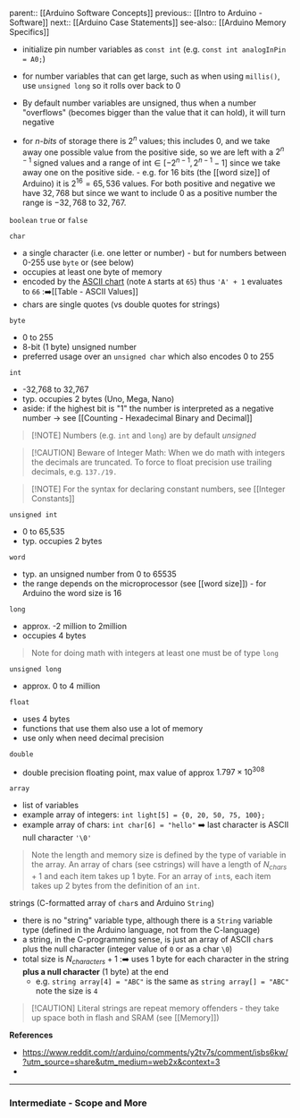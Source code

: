 parent:: [[Arduino Software Concepts]]
previous:: [[Intro to Arduino - Software]]
next:: [[Arduino Case Statements]]
see-also:: [[Arduino Memory Specifics]]

- initialize pin number variables as `const int` (e.g. `const int analogInPin = A0;`)
- for number variables that can get large, such as when using `millis()`, use `unsigned long` so it rolls over back to 0

- By default number variables are unsigned, thus when a number "overflows" (becomes bigger than the value that it can hold), it will turn negative
- for _n-bits_ of storage there is $2^n$ values; this includes 0, and we take away one possible value from the positive side, so we are left with a $2^{n-1}$ signed values and a range of $\text{int} \in [-2^{n-1}, 2^{n-1} - 1]$ since we take away one on the positive side. 
		- e.g. for 16 bits (the [[word size]] of Arduino) it is $2^{16}=65,536$ values. For both positive and negative we have $32,768$ but since we want to include 0 as a positive number the range is $-32,768$ to $32,767$.

`boolean`
	`true` or `false`

`char`
- a single character (i.e. one letter or number) - but for numbers between 0-255 use `byte` or  (see below)
- occupies at least one byte of memory
- encoded by the [ASCII chart](https://web.archive.org/web/20171028220458/https://www.arduino.cc/en/Reference/ASCIIchart) (note `A` starts at `65`) thus `'A' + 1` evaluates to `66` :➡️[[Table - ASCII Values]]
- chars are single quotes (vs double quotes for strings)

`byte`
- 0 to 255
- 8-bit (1 byte) unsigned number
- preferred usage over an `unsigned char` which also encodes 0 to 255

`int`
- -32,768 to 32,767
- typ. occupies 2 bytes (Uno, Mega, Nano)
- aside: if the highest bit is "1" the number is interpreted as a negative number -> see [[Counting - Hexadecimal Binary and Decimal]]

> [!NOTE] Numbers (e.g. `int` and `long`) are by default _unsigned_

> [!CAUTION] Beware of Integer Math: When we do math with integers the decimals are truncated.  To force to float precision use trailing decimals, e.g. `137./19.`

> [!NOTE] For the syntax for declaring constant numbers, see [[Integer Constants]]

`unsigned int`
- 0 to 65,535
- typ. occupies 2 bytes 

`word`
- typ. an unsigned number from 0 to 65535
- the range depends on the microprocessor (see [[word size]]) - for Arduino the word size is 16

`long`
- approx. -2 million to 2million
- occupies 4 bytes

> Note for doing math with integers at least one must be of type `long`

`unsigned long`
- approx. 0 to 4 million

`float`
- uses 4 bytes
- functions that use them also use a lot of memory
- use only when need decimal precision

`double`
- double precision floating point, max value of approx $1.797 \times 10^{308}$

`array`
- list of variables 
- example array of integers: `int light[5] = {0, 20, 50, 75, 100};`
- example array of chars: `int char[6] = "hello"` ➡️ last character is ASCII null character `'\0'`

> Note the length and memory size is defined by the type of variable in the array. An array of chars (see cstrings) will have a length of $N_{chars} + 1$ and each item takes up 1 byte. For an array of `int`s, each item takes up 2 bytes from the definition of an `int`. 

strings (C-formatted array of `char`s and Arduino `String`)
- there is no "string" variable type, although there is a `String` variable type (defined in the Arduino language, not from the C-language)
- a string, in the C-programming sense, is just an array of ASCII `char`s plus the null character (integer value of `0` or as a char `\0`)
- total size is $N_{characters} + 1$ :➡️ uses 1 byte for each character in the string **plus a null character** (1 byte) at the end
	- e.g. `string array[4] = "ABC"` is the same as `string array[] = "ABC"`  note the size is `4`

> [!CAUTION] Literal strings are repeat memory offenders - they take up space both in flash and SRAM (see [[Memory]])


**References**
- https://www.reddit.com/r/arduino/comments/y2tv7s/comment/isbs6kw/?utm_source=share&utm_medium=web2x&context=3
- 

---

### Intermediate - Scope and More

